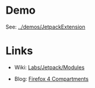 
Demo
====

See: [../demos/JetpackExtension](https://github.com/pinf/loader-js/tree/master/demos/JetpackExtension)


Links
=====

  * Wiki: [Labs/Jetpack/Modules](https://wiki.mozilla.org/Labs/Jetpack/Modules)

  * Blog: [Firefox 4 Compartments](http://andreasgal.wordpress.com/2010/10/13/compartments/)
